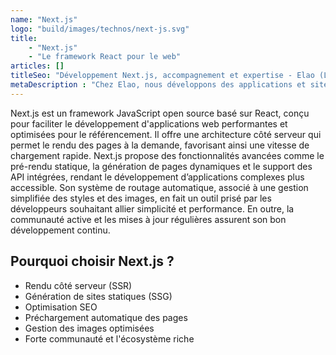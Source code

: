 ```yaml
---
name: "Next.js"
logo: "build/images/technos/next-js.svg"
title: 
    - "Next.js"
    - "Le framework React pour le web"
articles: []
titleSeo: "Développement Next.js, accompagnement et expertise - Elao (Lyon)"
metaDescription : "Chez Elao, nous développons des applications et sites web performants avec Next.js. Nous pouvons réaliser votre projet ou accompagner vos équipes à Lyon."
---
```


Next.js est un framework JavaScript open source basé sur React, conçu pour faciliter le développement d'applications web performantes et optimisées pour le référencement. Il offre une architecture côté serveur qui permet le rendu des pages à la demande, favorisant ainsi une vitesse de chargement rapide. Next.js propose des fonctionnalités avancées comme le pré-rendu statique, la génération de pages dynamiques et le support des API intégrées, rendant le développement d’applications complexes plus accessible. Son système de routage automatique, associé à une gestion simplifiée des styles et des images, en fait un outil prisé par les développeurs souhaitant allier simplicité et performance. En outre, la communauté active et les mises à jour régulières assurent son bon développement continu.

## Pourquoi choisir Next.js ?

* Rendu côté serveur (SSR)
* Génération de sites statiques (SSG)
* Optimisation SEO
* Préchargement automatique des pages
* Gestion des images optimisées
* Forte communauté et l'écosystème riche
